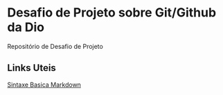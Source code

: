 # Desafio de Projeto sobre Git/Github da Dio
Repositório de Desafio de Projeto 

## Links Uteis
[Sintaxe Basica Markdown](https://www.markdownguide.org/basic-syntax/)
